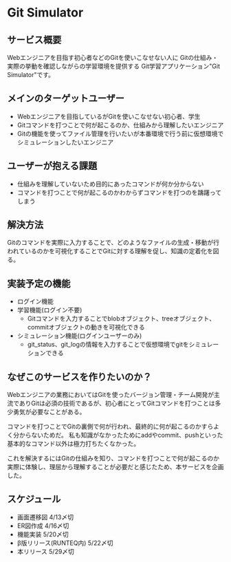# Git Simulator

## サービス概要
Webエンジニアを目指す初心者などのGitを使いこなせない人に
Gitの仕組み・実際の挙動を確認しながらの学習環境を提供する
Git学習アプリケーション"Git Simulator"です。

## メインのターゲットユーザー
- Webエンジニアを目指しているがGitを使いこなせない初心者、学生
- Gitコマンドを打つことで何が起こるのか、仕組みから理解したいエンジニア
- Gitの機能を使ってファイル管理を行いたいが本番環境で行う前に仮想環境でシミュレーションしたいエンジニア

## ユーザーが抱える課題
- 仕組みを理解していないため目的にあったコマンドが何か分からない
- コマンドを打つことで何が起こるのかわからずコマンドを打つのを躊躇ってしまう

## 解決方法
Gitのコマンドを実際に入力することで、どのようなファイルの生成・移動が行われているのかを可視化することでGitに対する理解を促し、知識の定着化を図る。

## 実装予定の機能
- ログイン機能
- 学習機能(ログイン不要)
  - Gitコマンドを入力することでblobオブジェクト、treeオブジェクト、commitオブジェクトの動きを可視化できる
- シミュレーション機能(ログインユーザーのみ)
  - git_status、git_logの情報を入力することで仮想環境でgitをシミュレーションできる

## なぜこのサービスを作りたいのか？
Webエンジニアの業務においてはGitを使ったバージョン管理・チーム開発が主流でありGitは必須の技術であるが、初心者にとってGitコマンドを打つことは多少勇気が必要なことがある。

コマンドを打つことでGitの裏側で何が行われ、最終的に何が起こるのかすらよく分からないためだ。
私も知識がなかったためにaddやcommit、pushといった基本的なコマンド以外は極力打ちたくなかった。

これを解決するにはGitの仕組みを知り、コマンドを打つことで何が起こるのか実際に体験し、理屈から理解することが必要だと感じたため、本サービスを企画した。

## スケジュール
- 画面遷移図 4/13〆切
- ER図作成 4/16〆切
- 機能実装 5/20〆切
- β版リリース(RUNTEQ内) 5/22〆切
- 本リリース 5/29〆切